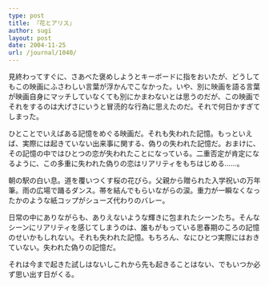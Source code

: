 ```yaml
---
type: post
title: 『花とアリス』
author: sugi
layout: post
date: 2004-11-25
url: /journal/1040/
---
```

見終わってすぐに、さあべた褒めしようとキーボードに指をおいたが、どうしてもこの映画にふさわしい言葉が浮かんでこなかった。いや、別に映画を語る言葉が映画自身にマッチしていなくても別にかまわないとは思うのだが、この映画でそれをするのは大げさにいうと冒涜的な行為に思えたのだ。それで何日かすぎてしまった。

ひとことでいえばある記憶をめぐる映画だ。それも失われた記憶。もっといえば、実際には起きていない出来事に関する、偽りの失われた記憶だ。おまけに、その記憶の中ではひとつの恋が失われたことになっている。二重否定が肯定になるように、この多重に失われた偽りの恋はリアリティをもちはじめる……。

朝の駅の白い息。道を覆いつくす桜の花びら。父親から贈られた入学祝いの万年筆。雨の広場で踊るダンス。帯を結んでもらいながらの涙。重力が一瞬なくなったかのような紙コップがシューズ代わりのバレー。

日常の中にありながらも、ありえないような輝きに包まれたシーンたち。そんなシーンにリアリティを感じてしまうのは、誰もがもっている思春期のころの記憶のせいかもしれない。それも失われた記憶。もちろん、なにひとつ実際にはおきていない。失われた偽りの記憶だ。

それは今まで起きた試しはないしこれから先も起きることはない、でもいつか必ず思い出す日がくる。

